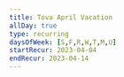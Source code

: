 ```yaml
---
title: Tova April Vacation
allDay: true
type: recurring
daysOfWeek: [S,F,R,W,T,M,U]
startRecur: 2023-04-04
endRecur: 2023-04-14
---
```


